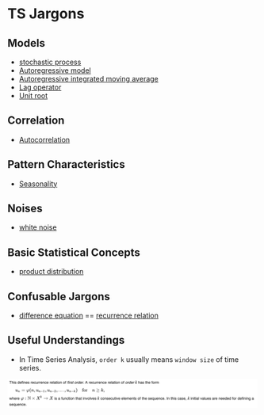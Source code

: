 # TS Jargons

## Models 
- [stochastic process](https://en.wikipedia.org/wiki/Stochastic_process#Definitions)
- [Autoregressive model](https://en.wikipedia.org/wiki/Autoregressive_model)
- [Autoregressive integrated moving average](https://en.wikipedia.org/wiki/Autoregressive_integrated_moving_average#Definition)
- [Lag operator](https://en.wikipedia.org/wiki/Lag_operator)
- [Unit root](https://en.wikipedia.org/wiki/Unit_root)

## Correlation
- [Autocorrelation](https://en.wikipedia.org/wiki/Autocorrelation)

## Pattern Characteristics 
- [Seasonality]()

## Noises 
- [white noise](https://en.wikipedia.org/wiki/White_noise#Mathematical_definitions)


## Basic Statistical Concepts 
- [product distribution](https://en.wikipedia.org/wiki/Product_distribution)

## Confusable Jargons 

- [difference equation](https://en.wikipedia.org/wiki/Recurrence_relation) == [recurrence relation](https://en.wikipedia.org/wiki/Recurrence_relation)

## Useful Understandings 
- In Time Series Analysis, `order k` usually means `window size` of time series. 

<p align="left">
  <img src="/assets/order.png">
</p>
